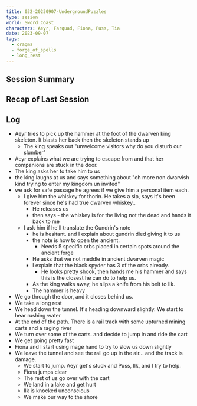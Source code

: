 ```yaml
---
title: 032-20230907-UndergroundPuzzles
type: sesion
world: Sword Coast
characters: Aeyr, Farquad, Fiona, Puss, Tia
date: 2023-09-07
tags:
  - cragma
  - forge_of_spells
  - long_rest
---
```


## Session Summary

## Recap of Last Session

## Log

- Aeyr tries to pick up the hammer at the foot of the dwarven king skeleton. It blasts her back then the skeleton stands up
	- The king speaks out "unwelcome visitors why do you disturb our slumber"
- Aeyr explains what we are trying to escape from and that her companions are stuck in the door. 
- The king asks her to take him to us
- the king laughs at us and says something about "oh more non dwarvish kind trying to enter my kingdom un invited"
- we ask for safe passage he agrees if we give him a personal item each.
	- I give him the whiskey for thorin. He takes a sip, says it's been forever since he's had true dwarven whiskey.. 
		- He releases us
		- then says - the whiskey is for the living not the dead and hands it back to me
	- I ask him if he'll translate the Gundrin's note
		- he is hesitant. and I explain about gundrin died giving it to us
		- the note is how to open the ancient.
			- Needs 5 specific orbs placed in certain spots around the ancient forge
		- He asks that we not meddle in ancient dwarven magic
		- I explain that the black spyder has 3 of the orbs already. 
			- He looks pretty shook, then hands me his hammer and says this is the closest he can do to help us.
		- As the king walks away, he slips a knife from his belt to Ilk.
		- The hammer is heavy
- We go through the door, and it closes behind us.
- We take a long rest
- We head down the tunnel. It's heading downward slightly. We start to hear rushing water
- At the end of the path. There is a rail track with some upturned mining carts and a raging river
- We turn over some of the carts. and decide to jump in and ride the cart
- We get going pretty fast
- Fiona and I start using mage hand to try to slow us down slightly
- We leave the tunnel and see the rail go up in the air... and the track is damage. 
	- We start to jump. Aeyr get's stuck and Puss, Ilk, and I try to help. 
	- Fiona jumps clear
	- The rest of us go over with the cart
	- We land in a lake and get hurt
	- Ilk is knocked unconscious
	- We make our way to the shore 